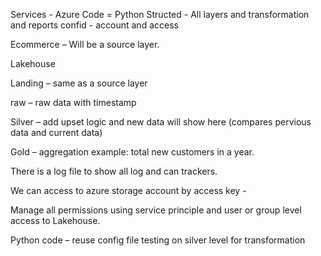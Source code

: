 
Services - Azure
Code = Python
Structed - All layers and transformation and reports
confid - account and access

Ecommerce – Will be a source layer.

Lakehouse 

Landing – same as a source layer

raw – raw data with timestamp 

Silver – add upset logic and new data will show here (compares pervious data and current data)

Gold – aggregation example: total new customers in a year.

There is a log file to show all log and can trackers.

We can access to azure storage account by access key - 

Manage all permissions using service principle and user or group level access to Lakehouse.

Python code – reuse 
config file 
testing on silver level for transformation






